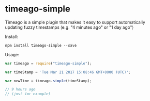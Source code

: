 # timeago-simple
Timeago is a simple plugin that makes it easy to support automatically updating fuzzy timestamps (e.g. "4 minutes ago" or "1 day ago")


Install:

```js
npm install timeago-simple --save
```

Usage:

```js
var timeago = require("timeago-simple");

var timeStamp = 'Tue Mar 21 2017 15:08:46 GMT+0000 (UTC)';

var newTime = timeago.simple(timeStamp);

// 9 hours ago 
// (just for example)
```

